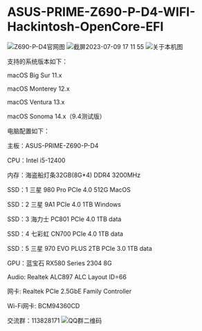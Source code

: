 # ASUS-PRIME-Z690-P-D4-WIFI-Hackintosh-OpenCore-EFI
![Z690-P-D4官网图](https://github.com/GuZe-GZ/ASUS-PRIME-Z690-P-D4-WIFI-Hackintosh-OpenCore-EFI/assets/70998332/5ed5b276-ab56-41d1-b934-ccf2a09431ce)
![截屏2023-07-09 17 11 55](https://github.com/GuZe-GZ/ASUS-PRIME-Z690-P-D4-WIFI-Hackintosh-OpenCore-EFI/assets/70998332/e9519503-93a3-45d6-ba66-5d1cc52bc4c3)
![关于本机图](https://github.com/GuZe-GZ/ASUS-PRIME-Z690-P-D4-WIFI-Hackintosh-OpenCore-EFI/assets/70998332/11678c37-476e-4946-8d5b-76d060e9cc0a)


支持的系统版本如下：

macOS Big Sur 11.x


macOS Monterey 12.x


macOS Ventura 13.x


macOS Sonoma 14.x（9.4测试版）





电脑配置如下：



主板：ASUS-PRIME-Z690-P-D4


CPU：Intel i5-12400


内存：海盗船灯条32GB(8G*4) DDR4 3200MHz


SSD：1 三星 980 Pro PCIe 4.0 512G MacOS


SSD：2 三星 9A1 PCIe 4.0 1TB Windows


SSD：3 海力士 PC801 PCIe 4.0 1TB data


SSD：4 七彩虹 CN700 PCIe 4.0 1TB data


SSD：5 三星 970 EVO PLUS 2TB PCIe 3.0 1TB data


GPU：蓝宝石 RX580 Series 2304 8G 


Audio: Realtek ALC897 ALC Layout ID=66


网卡: Realtek PCle 2.5GbE Family Controller


Wi-Fi网卡: BCM94360CD


交流群：113828171
![QQ群二维码](https://github.com/GuZe-GZ/ASUS-PRIME-Z690-P-D4-WIFI-Hackintosh-OpenCore-EFI/assets/70998332/67d48df9-e210-47bf-ab0e-f20f3b033101)

